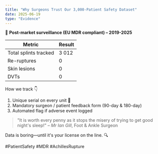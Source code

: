 ```yaml
---
title: "Why Surgeons Trust Our 3,000-Patient Safety Dataset"
date: 2025-06-19
type: "Evidence"
---
```


🧮 **Post-market surveillance (EU MDR compliant) – 2019-2025**

| Metric | Result |
|--------|--------|
| Total splints tracked | 3 012 |
| Re-ruptures | 0 |
| Skin lesions | 0 |
| DVTs | 0 |

How we track 👇

1. Unique serial on every unit 🔢
2. Mandatory surgeon / patient feedback form (90-day & 180-day)
3. Automated flag if adverse event logged

> "It is worth every penny as it stops the misery of trying to get good night's sleep!" – *Mr Ian Gill*, Foot & Ankle Surgeon

Data is boring—until it's your license on the line. 🔍

 #PatientSafety #MDR #AchillesRupture
